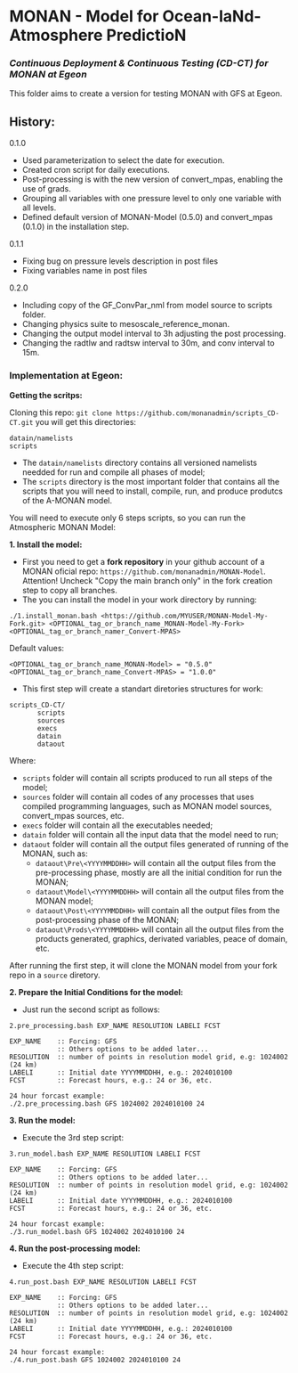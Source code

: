 # MONAN - Model for Ocean-laNd-Atmosphere PredictioN

### *Continuous Deployment & Continuous Testing (CD-CT) for MONAN at Egeon*

This folder aims to create a version for testing MONAN with GFS at Egeon.

## History:

0.1.0
- Used parameterization to select the date for execution.
- Created cron script for daily executions.
- Post-processing is with the new version of convert_mpas, enabling the use of grads.
- Grouping all variables with one pressure level to only one variable with all levels.
- Defined default version of MONAN-Model (0.5.0) and convert_mpas (0.1.0) in the installation step.

0.1.1
- Fixing bug on pressure levels description in post files
- Fixing variables name in post files

0.2.0
- Including copy of the GF_ConvPar_nml from model source to scripts folder.
- Changing physics suite to mesoscale_reference_monan.
- Changing the output model interval to 3h adjusting the post processing.
- Changing the radtlw and radtsw interval to 30m, and conv interval to 15m.

### Implementation at Egeon:

**Getting the scritps:**

Cloning this repo: `git clone https://github.com/monanadmin/scripts_CD-CT.git`
you will get this directories:
~~~
datain/namelists
scripts
~~~

- The `datain/namelists` directory contains all versioned namelists needded for run and compile all phases of model;
- The `scripts` directory is the most important folder that contains all the scripts that you will need to install, compile, run, and produce produtcs of the A-MONAN model.


You will need to execute only 6 steps scripts, so you can run the Atmospheric MONAN Model:


**1. Install the model:**

- First you need to get a **fork repository** in your github account of a MONAN oficial repo: `https://github.com/monanadmin/MONAN-Model`. Attention! Uncheck "Copy the main branch only" in the fork creation step to copy all branches. 
- The you can install the model in your work directory by running:

~~~
./1.install_monan.bash <https://github.com/MYUSER/MONAN-Model-My-Fork.git> <OPTIONAL_tag_or_branch_name_MONAN-Model-My-Fork> <OPTIONAL_tag_or_branch_namer_Convert-MPAS>
~~~

Default values:
~~~
<OPTIONAL_tag_or_branch_name_MONAN-Model> = "0.5.0"
<OPTIONAL_tag_or_branch_name_Convert-MPAS> = "1.0.0"
~~~

- This first step will create a standart diretories structures for work:
~~~
scripts_CD-CT/
       scripts
       sources
       execs
       datain
       dataout
~~~

Where:
- `scripts` folder will contain all scripts produced to run all steps of the model;
- `sources` folder will contain all codes of any processes that uses compiled programming languages, such as MONAN model sources, convert_mpas sources, etc.
- `execs` folder will contain all the executables needed;
- `datain` folder will contain all the input data that the model need to run;
- `dataout` folder will contain all the output files generated of running of the MONAN, such as:
     - `dataout\Pre\<YYYYMMDDHH>` will contain all the output files from the pre-processing phase, mostly are all the initial condition for run the MONAN;
     - `dataout\Model\<YYYYMMDDHH>` will contain all the output files from the MONAN model;
     - `dataout\Post\<YYYYMMDDHH>` will contain all the output files from the post-processing phase of the MONAN;
     - `dataout\Prods\<YYYYMMDDHH>` will contain all the output files from the products generated, graphics, derivated variables, peace of domain, etc.

After running the first step, it will clone the MONAN model from your fork repo in a `source` diretory.


**2. Prepare the Initial Conditions for the model:**

- Just run the second script as follows:

~~~
2.pre_processing.bash EXP_NAME RESOLUTION LABELI FCST

EXP_NAME    :: Forcing: GFS
            :: Others options to be added later...
RESOLUTION  :: number of points in resolution model grid, e.g: 1024002  (24 km)
LABELI      :: Initial date YYYYMMDDHH, e.g.: 2024010100
FCST        :: Forecast hours, e.g.: 24 or 36, etc.

24 hour forcast example:
./2.pre_processing.bash GFS 1024002 2024010100 24
~~~

**3. Run the model:**

- Execute the 3rd step script:

~~~
3.run_model.bash EXP_NAME RESOLUTION LABELI FCST

EXP_NAME    :: Forcing: GFS
            :: Others options to be added later...
RESOLUTION  :: number of points in resolution model grid, e.g: 1024002  (24 km)
LABELI      :: Initial date YYYYMMDDHH, e.g.: 2024010100
FCST        :: Forecast hours, e.g.: 24 or 36, etc.

24 hour forcast example:
./3.run_model.bash GFS 1024002 2024010100 24
~~~

**4. Run the post-processing model:**

- Execute the 4th step script:

~~~
4.run_post.bash EXP_NAME RESOLUTION LABELI FCST

EXP_NAME    :: Forcing: GFS
            :: Others options to be added later...
RESOLUTION  :: number of points in resolution model grid, e.g: 1024002  (24 km)
LABELI      :: Initial date YYYYMMDDHH, e.g.: 2024010100
FCST        :: Forecast hours, e.g.: 24 or 36, etc.

24 hour forcast example:
./4.run_post.bash GFS 1024002 2024010100 24
~~~
